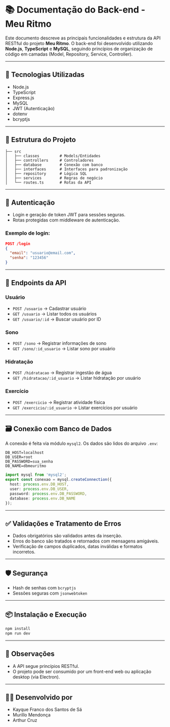 # 📚 Documentação do Back-end - Meu Ritmo

Este documento descreve as principais funcionalidades e estrutura da API RESTful do projeto **Meu Ritmo**. O back-end foi desenvolvido utilizando **Node.js**, **TypeScript** e **MySQL**, seguindo princípios de organização de código em camadas (Model, Repository, Service, Controller).

---

## 📌 Tecnologias Utilizadas

* Node.js
* TypeScript
* Express.js
* MySQL
* JWT (Autenticação)
* dotenv
* bcryptjs

---

## 🧱 Estrutura do Projeto

```
├── src
│   ├── classes         # Models/Entidades
│   ├── controllers     # Controladores
│   ├── database        # Conexão com banco
│   ├── interfaces      # Interfaces para padronização
│   ├── repository      # Lógica SQL
│   ├── services        # Regras de negócio
│   └── routes.ts       # Rotas da API
```

---

## 🔐 Autenticação

* Login e geração de token JWT para sessões seguras.
* Rotas protegidas com middleware de autenticação.

### Exemplo de login:

```json
POST /login
{
  "email": "usuario@email.com",
  "senha": "123456"
}
```

---

## 📂 Endpoints da API

### Usuário

* `POST /usuario` → Cadastrar usuário
* `GET /usuario` → Listar todos os usuários
* `GET /usuario/:id` → Buscar usuário por ID

### Sono

* `POST /sono` → Registrar informações de sono
* `GET /sono/:id_usuario` → Listar sono por usuário

### Hidratação

* `POST /hidratacao` → Registrar ingestão de água
* `GET /hidratacao/:id_usuario` → Listar hidratação por usuário

### Exercício

* `POST /exercicio` → Registrar atividade física
* `GET /exercicio/:id_usuario` → Listar exercícios por usuário

---

## 🗃️ Conexão com Banco de Dados

A conexão é feita via módulo `mysql2`. Os dados são lidos do arquivo `.env`:

```env
DB_HOST=localhost
DB_USER=root
DB_PASSWORD=sua_senha
DB_NAME=dbmeuritmo
```

```ts
import mysql from 'mysql2';
export const conexao = mysql.createConnection({
  host: process.env.DB_HOST,
  user: process.env.DB_USER,
  password: process.env.DB_PASSWORD,
  database: process.env.DB_NAME
});
```

---

## ✅ Validações e Tratamento de Erros

* Dados obrigatórios são validados antes da inserção.
* Erros do banco são tratados e retornados com mensagens amigáveis.
* Verificação de campos duplicados, datas inválidas e formatos incorretos.

---

## 🛡️ Segurança

* Hash de senhas com `bcryptjs`
* Sessões seguras com `jsonwebtoken`

---

## 📦 Instalação e Execução

```bash
npm install
npm run dev
```

---

## 📌 Observações

* A API segue princípios RESTful.
* O projeto pode ser consumido por um front-end web ou aplicação desktop (via Electron).

---

## 👨‍💻 Desenvolvido por

* Kayque Franco dos Santos de Sá
* Murillo Mendonça
* Arthur Cruz
